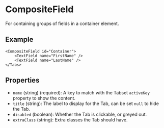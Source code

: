 # CompositeField

For containing groups of fields in a container element.

## Example

```
<CompositeField id="Container">
    <TextField name="FirstName" />
    <TextField name="LastName" />
</Tabs>
```

## Properties

 * `name` (string) (required): A key to match with the Tabset `activeKey` property to show the content.
 * `title` (string): The label to display for the Tab, can be set `null` to hide the Tab.
 * `disabled` (boolean): Whether the Tab is clickable, or greyed out.
 * `extraClass` (string): Extra classes the Tab should have.
